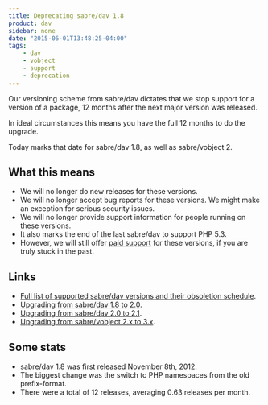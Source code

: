 ```yaml
---
title: Deprecating sabre/dav 1.8
product: dav 
sidebar: none
date: "2015-06-01T13:48:25-04:00"
tags:
    - dav
    - vobject
    - support
    - deprecation
---
```


Our versioning scheme from sabre/dav dictates that we stop support for a
version of a package, 12 months after the next major version was released.

In ideal circumstances this means you have the full 12 months to do the
upgrade.

Today marks that date for sabre/dav 1.8, as well as sabre/vobject 2.


What this means
---------------

* We will no longer do new releases for these versions.
* We will no longer accept bug reports for these versions. We might make an
  exception for serious security issues.
* We will no longer provide support information for people running on these
  versions.
* It also marks the end of the last sabre/dav to support PHP 5.3.
* However, we will still offer [paid support][1] for these versions, if you
  are truly stuck in the past.


Links
-----

* [Full list of supported sabre/dav versions and their obsoletion schedule][2].
* [Upgrading from sabre/dav 1.8 to 2.0][3].
* [Upgrading from sabre/dav 2.0 to 2.1][4].
* [Upgrading from sabre/vobject 2.x to 3.x][5].


Some stats
----------

* sabre/dav 1.8 was first released November 8th, 2012.
* The biggest change was the switch to PHP namespaces from the old prefix-format.
* There were a total of 12 releases, averaging 0.63 releases per month.

[1]: https://sabre.io/support/
[2]: https://sabre.io/dav/upgrading/
[3]: https://sabre.io/dav/upgrade/1.8-to-2.0/
[4]: https://sabre.io/dav/upgrade/2.0-to-2.1/
[5]: https://sabre.io/vobject/upgrade/

